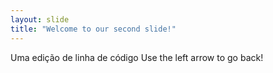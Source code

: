 ```yaml
---
layout: slide
title: "Welcome to our second slide!"
---
```

Uma edição de linha de código
Use the left arrow to go back!
